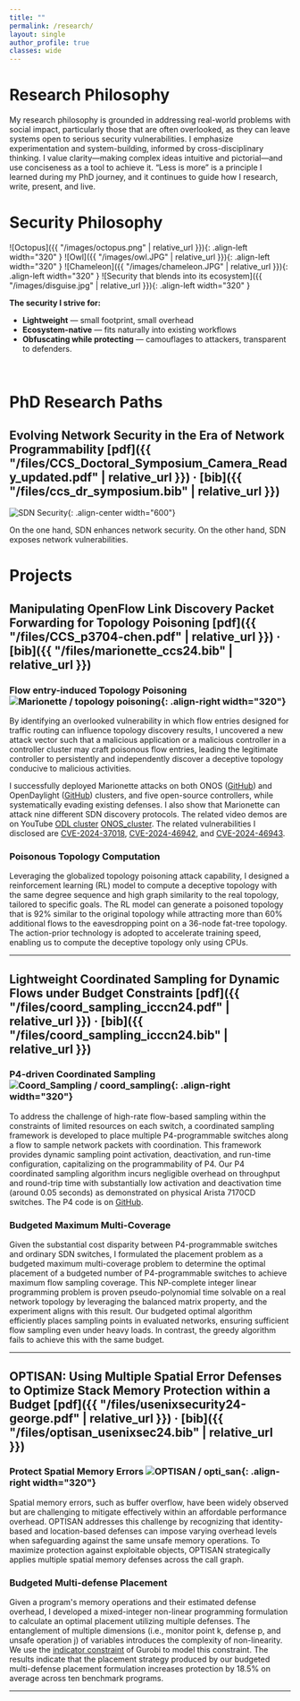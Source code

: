 ```yaml
---
title: ""
permalink: /research/
layout: single
author_profile: true
classes: wide
---
```


# Research Philosophy

My research philosophy is grounded in addressing real-world problems with social impact, particularly those that are often overlooked, as they can leave systems open to serious security vulnerabilities. I emphasize experimentation and system-building, informed by cross-disciplinary thinking. I value clarity—making complex ideas intuitive and pictorial—and use conciseness as a tool to achieve it. “Less is more” is a principle I learned during my PhD journey, and it continues to guide how I research, write, present, and live.

# Security Philosophy

![Octopus]({{ "/images/octopus.png" | relative_url }}){: .align-left width="320" }
![Owl]({{ "/images/owl.JPG" | relative_url }}){: .align-left width="320" }
![Chameleon]({{ "/images/chameleon.JPG" | relative_url }}){: .align-left width="320" }
![Security that blends into its ecosystem]({{ "/images/disguise.jpg" | relative_url }}){: .align-left width="320" }
<br clear="all"/>

**The security I strive for:**
- **Lightweight** — small footprint, small overhead
- **Ecosystem-native** — fits naturally into existing workflows
- **Obfuscating while protecting** — camouflages to attackers, transparent to defenders.
<br clear="all"/>


# PhD Research Paths

## Evolving Network Security in the Era of Network Programmability **[pdf]({{ "/files/CCS_Doctoral_Symposium_Camera_Ready_updated.pdf" | relative_url }})** · **[bib]({{ "/files/ccs_dr_symposium.bib" | relative_url }})**
![SDN Security](/images/research_paths.png){: .align-center width="600"}
<br clear="all"/>

On the one hand, SDN enhances network security. 
On the other hand, SDN exposes network vulnerabilities. 

# Projects
## Manipulating OpenFlow Link Discovery Packet Forwarding for Topology Poisoning **[pdf]({{ "/files/CCS_p3704-chen.pdf" | relative_url }})** · **[bib]({{ "/files/marionette_ccs24.bib" | relative_url }})**


### Flow entry-induced Topology Poisoning ![Marionette / topology poisoning](/images/topo_poisoning.png){: .align-right width="320"}
By identifying an overlooked vulnerability in which flow entries designed for traffic routing can influence topology discovery results, I uncovered a new attack vector such that a malicious application or a malicious controller in a controller cluster may craft poisonous flow entries, leading the legitimate controller to persistently and independently discover a deceptive topology conducive to malicious activities.

I successfully deployed Marionette attacks on both ONOS ([GitHub](https://github.com/mzc796/marionette_onos)) and OpenDaylight ([GitHub](https://github.com/mzc796/marionette_odl)) clusters, and five open-source controllers, while systematically evading existing defenses. I also show that Marionette can attack nine different SDN discovery protocols. The related video demos are on YouTube [ODL cluster](https://www.youtube.com/watch?v=qwHv9tXd-ts&t=5s) [ONOS_cluster](https://www.youtube.com/watch?v=lwAGYcCBOxc&t=15s). The related vulnerabilities I disclosed are [CVE-2024-37018](https://nvd.nist.gov/vuln/detail/CVE-2024-37018), [CVE-2024-46942](https://nvd.nist.gov/vuln/detail/CVE-2024-46942), and [CVE-2024-46943](https://nvd.nist.gov/vuln/detail/CVE-2024-46943).

### Poisonous Topology Computation
Leveraging the globalized topology poisoning attack capability, I designed a reinforcement learning (RL) model to compute a deceptive topology with the same degree sequence and high graph similarity to the real topology, tailored to specific goals. The RL model can generate a poisoned topology that is 92% similar to the original topology while attracting more than 60% additional flows to the eavesdropping point on a 36-node fat-tree topology. The action-prior technology is adopted to accelerate training speed, enabling us to compute the deceptive topology only using CPUs.

---

## Lightweight Coordinated Sampling for Dynamic Flows under Budget Constraints **[pdf]({{ "/files/coord_sampling_icccn24.pdf" | relative_url }})** · **[bib]({{ "/files/coord_sampling_icccn24.bib" | relative_url }})**

### P4-driven Coordinated Sampling ![Coord_Sampling / coord_sampling](/images/overcooked.jpg){: .align-right width="320"}
To address the challenge of high-rate flow-based sampling within the constraints of limited resources on each switch, a coordinated sampling framework is developed to place multiple P4-programmable switches along a flow to sample network packets with coordination. This framework provides dynamic sampling point activation, deactivation, and run-time configuration, capitalizing on the programmability of P4. Our P4 coordinated sampling algorithm incurs negligible overhead on throughput and round-trip time with substantially low activation and deactivation time (around 0.05 seconds) as demonstrated on physical Arista 7170CD switches. The P4 code is on [GitHub](https://github.com/mzc796/coord_sampling).

### Budgeted Maximum Multi-Coverage
Given the substantial cost disparity between P4-programmable switches and ordinary SDN switches, I formulated the placement problem as a budgeted maximum multi-coverage problem to determine the optimal placement of a budgeted number of P4-programmable switches to achieve maximum flow sampling coverage. This NP-complete integer linear programming problem is proven pseudo-polynomial time solvable on a real network topology by leveraging the balanced matrix property, and the experiment aligns with this result. Our budgeted optimal algorithm efficiently places sampling points in evaluated networks, ensuring sufficient flow sampling even under heavy loads. In contrast, the greedy algorithm fails to achieve this with the same budget.

---

## OPTISAN: Using Multiple Spatial Error Defenses to Optimize Stack Memory Protection within a Budget **[pdf]({{ "/files/usenixsecurity24-george.pdf" | relative_url }})** · **[bib]({{ "/files/optisan_usenixsec24.bib" | relative_url }})**

### Protect Spatial Memory Errors ![OPTISAN / opti_san](/images/dr_mario.png){: .align-right width="320"}
Spatial memory errors, such as buffer overflow, have been widely observed but are challenging to mitigate effectively within an affordable performance overhead. OPTISAN addresses this challenge by recognizing that identity-based and location-based defenses can impose varying overhead levels when safeguarding against the same unsafe memory operations. To maximize protection against exploitable objects, OPTISAN strategically applies multiple spatial memory defenses across the call graph.

### Budgeted Multi-defense Placement
Given a program's memory operations and their estimated defense overhead, I developed a mixed-integer non-linear programming formulation to calculate an optimal placement utilizing multiple defenses. The entanglement of multiple dimensions (i.e., monitor point k, defense p, and unsafe operation j) of variables introduces the complexity of non-linearity. We use the [indicator constraint](https://docs.gurobi.com/projects/optimizer/en/current/reference/python/model.html#Model.addGenConstrIndicator) of Gurobi to model this constraint. The results indicate that the placement strategy produced by our budgeted multi-defense placement formulation increases protection by 18.5% on average across ten benchmark programs.

---
